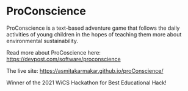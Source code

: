 # ProConscience
ProConscience is a text-based adventure game that follows the daily activities of young children in the hopes of teaching them more about environmental sustainability.

Read more about ProCoscience here: https://devpost.com/software/proconscience

The live site: https://asmitakarmakar.github.io/proConscience/

Winner of the 2021 WiCS Hackathon for Best Educational Hack!

